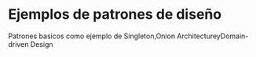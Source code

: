 # Ejemplos de patrones de diseño
 Patrones basicos como ejemplo de Singleton,Onion ArchitectureyDomain-driven Design
